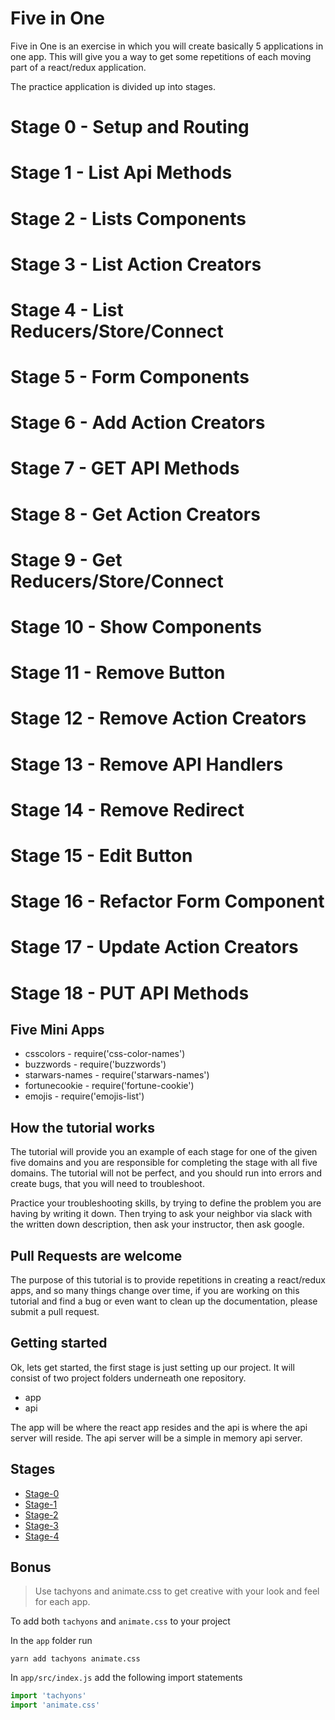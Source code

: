# Five in One

Five in One is an exercise in which you will create basically 5 applications in one app. This will give you a way to get some repetitions of each moving part of a react/redux application.

The practice application is divided up into stages.

# Stage 0 - Setup and Routing
# Stage 1 - List Api Methods
# Stage 2 - Lists Components
# Stage 3 - List Action Creators
# Stage 4 - List Reducers/Store/Connect
# Stage 5 - Form Components
# Stage 6 - Add Action Creators
# Stage 7 - GET API Methods
# Stage 8 - Get Action Creators
# Stage 9 - Get Reducers/Store/Connect
# Stage 10 - Show Components
# Stage 11 - Remove Button
# Stage 12 - Remove Action Creators
# Stage 13 - Remove API Handlers
# Stage 14 - Remove Redirect
# Stage 15 - Edit Button
# Stage 16 - Refactor Form Component
# Stage 17 - Update Action Creators
# Stage 18 - PUT API Methods

## Five Mini Apps

* csscolors - require('css-color-names')
* buzzwords - require('buzzwords')
* starwars-names - require('starwars-names')
* fortunecookie - require('fortune-cookie')
* emojis - require('emojis-list')

## How the tutorial works

The tutorial will provide you an example of each stage for one of the given five domains and you are responsible for completing the stage with all five domains. The tutorial will not be perfect, and you should run into errors and create bugs, that you will need to troubleshoot.

Practice your troubleshooting skills, by trying to define the problem you are having by writing it down. Then trying to ask your neighbor via slack with the written down description, then ask your instructor, then ask google.

## Pull Requests are welcome

The purpose of this tutorial is to provide repetitions in creating a react/redux apps, and so many things change over time, if you are working on this tutorial and find a bug or even want to clean up the documentation, please submit a pull request.

## Getting started

Ok, lets get started, the first stage is just setting up our project. It will consist of two project folders underneath one repository.

* app
* api

The app will be where the react app resides and the api is where the api server will reside. The api server will be a simple in memory api server.

## Stages

- [Stage-0](stage-0.md)
- [Stage-1](stage-1.md)
- [Stage-2](stage-2.md)
- [Stage-3](stage-3.md)
- [Stage-4](stage-4.md)

## Bonus

> Use tachyons and animate.css to get creative with your look and feel for each app.

To add both `tachyons` and `animate.css` to your project

In the `app` folder run

    yarn add tachyons animate.css

In `app/src/index.js` add the following import statements

``` js
import 'tachyons'
import 'animate.css'
```
